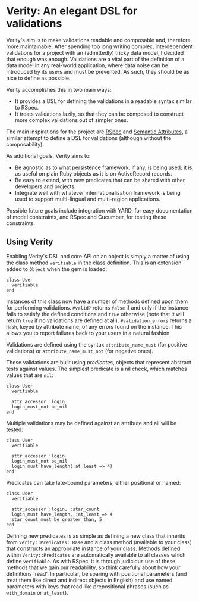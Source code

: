 # Verity: An elegant DSL for validations

Verity's aim is to make validations readable and composable and, therefore,
more maintainable. After spending too long writing complex, interdependent
validations for a project with an (admittedly) tricky data model, I decided
that enough was enough. Validations are a vital part of the definition of a
data model in any real-world application, where data noise can be introduced
by its users and must be prevented. As such, they should be as nice to define
as possible.

Verity accomplishes this in two main ways:

- It provides a DSL for defining the validations in a readable syntax similar
  to RSpec.
- It treats validations lazily, so that they can be composed to construct more
  complex validations out of simpler ones.

The main inspirations for the project are [RSpec][] and [Semantic Attributes][], 
a similar attempt to define a DSL for validations (although without the 
composability).

As additional goals, Verity aims to:

- Be agnostic as to what persistence framework, if any, is being used; it is 
  as useful on plain Ruby objects as it is on ActiveRecord records.
- Be easy to extend, with new predicates that can be shared with other
  developers and projects.
- Integrate well with whatever internationalisation framework is being used to
  support multi-lingual and multi-region applications.

Possible future goals include integration with YARD, for easy documentation of
model constraints, and RSpec and Cucumber, for testing these constraints. 

## Using Verity

Enabling Verity's DSL and core API on an object is simply a matter of using the 
class method `verifiable` in the class definition. This is an extension added
to `Object` when the gem is loaded:

    class User
      verifiable
    end

Instances of this class now have a number of methods defined upon them for
performing validations. `#valid?` returns `false` if and only if the 
instance fails to satisfy the defined conditions and `true` otherwise (note
that it will return `true` if no validations are defined at all).
`#validation_errors` returns a `Hash`, keyed by attribute name, of any errors
found on the instance. This allows you to report failures back to your users 
in a natural fashion.

Validations are defined using the syntax `attribute_name_must` (for
positive validations) or `attribute_name_must_not` (for negative ones).

These validations are built using *predicates*, objects that represent abstract 
tests against values. The simplest predicate is a nil check, which matches
values that are `nil`:

    class User
      verifiable

      attr_accessor :login
      login_must_not be_nil
    end

Multiple validations may be defined against an attribute and all will be tested:

    class User
      verifiable

      attr_accessor :login
      login_must_not be_nil
      login_must have_length(:at_least => 4)
    end

Predicates can take late-bound parameters, either positional or named:

    class User
      verifiable

      attr_accessor :login, :star_count
      login_must have_length, :at_least => 4
      star_count_must be_greater_than, 5
    end

Defining new predicates is as simple as defining a new class that inherits from
`Verity::Predicates::Base` and a class method (available to your class) that
constructs an appropriate instance of your class. Methods defined within
`Verity::Predicates` are automatically available to all classes which define
`verifiable`. As with RSpec, it is through judicious use of these methods that 
we gain our readability, so think carefully about how your definitions 'read'.
In particular, be sparing with positional parameters (and treat them like
direct and indirect objects in English) and use named parameters with keys that
read like prepositional phrases (such as `with_domain` or `at_least`).

[RSpec]: http://rspec.info/
[Semantic Attributes]: http://github.com/cainlevy/semantic-attributes/

